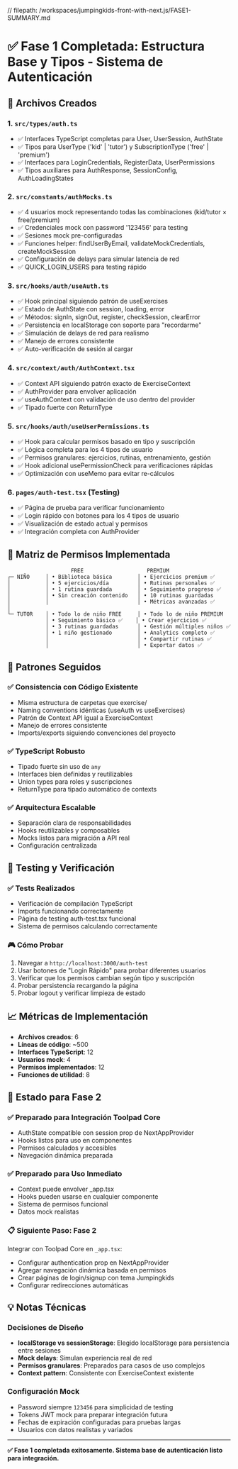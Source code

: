 // filepath: /workspaces/jumpingkids-front-with-next.js/FASE1-SUMMARY.md
# ✅ Fase 1 Completada: Estructura Base y Tipos - Sistema de Autenticación

## 📁 Archivos Creados

### 1. `src/types/auth.ts`
- ✅ Interfaces TypeScript completas para User, UserSession, AuthState
- ✅ Tipos para UserType ('kid' | 'tutor') y SubscriptionType ('free' | 'premium')
- ✅ Interfaces para LoginCredentials, RegisterData, UserPermissions
- ✅ Tipos auxiliares para AuthResponse, SessionConfig, AuthLoadingStates

### 2. `src/constants/authMocks.ts`
- ✅ 4 usuarios mock representando todas las combinaciones (kid/tutor × free/premium)
- ✅ Credenciales mock con password '123456' para testing
- ✅ Sesiones mock pre-configuradas
- ✅ Funciones helper: findUserByEmail, validateMockCredentials, createMockSession
- ✅ Configuración de delays para simular latencia de red
- ✅ QUICK_LOGIN_USERS para testing rápido

### 3. `src/hooks/auth/useAuth.ts`
- ✅ Hook principal siguiendo patrón de useExercises
- ✅ Estado de AuthState con session, loading, error
- ✅ Métodos: signIn, signOut, register, checkSession, clearError
- ✅ Persistencia en localStorage con soporte para "recordarme"
- ✅ Simulación de delays de red para realismo
- ✅ Manejo de errores consistente
- ✅ Auto-verificación de sesión al cargar

### 4. `src/context/auth/AuthContext.tsx`
- ✅ Context API siguiendo patrón exacto de ExerciseContext
- ✅ AuthProvider para envolver aplicación
- ✅ useAuthContext con validación de uso dentro del provider
- ✅ Tipado fuerte con ReturnType<typeof useAuth>

### 5. `src/hooks/auth/useUserPermissions.ts`
- ✅ Hook para calcular permisos basado en tipo y suscripción
- ✅ Lógica completa para los 4 tipos de usuario
- ✅ Permisos granulares: ejercicios, rutinas, entrenamiento, gestión
- ✅ Hook adicional usePermissionCheck para verificaciones rápidas
- ✅ Optimización con useMemo para evitar re-cálculos

### 6. `pages/auth-test.tsx` (Testing)
- ✅ Página de prueba para verificar funcionamiento
- ✅ Login rápido con botones para los 4 tipos de usuario
- ✅ Visualización de estado actual y permisos
- ✅ Integración completa con AuthProvider

## 🎯 Matriz de Permisos Implementada

```
                    FREE                    PREMIUM
┌─ NIÑO     │ • Biblioteca básica        │ • Ejercicios premium ✅
│           │ • 5 ejercicios/día         │ • Rutinas personales ✅  
│           │ • 1 rutina guardada        │ • Seguimiento progreso ✅
│           │ • Sin creación contenido   │ • 10 rutinas guardadas
│           │                            │ • Métricas avanzadas ✅
│
└─ TUTOR    │ • Todo lo de niño FREE     │ • Todo lo de niño PREMIUM
            │ • Seguimiento básico ✅    │ • Crear ejercicios ✅
            │ • 3 rutinas guardadas      │ • Gestión múltiples niños ✅
            │ • 1 niño gestionado        │ • Analytics completo ✅
            │                            │ • Compartir rutinas ✅
            │                            │ • Exportar datos ✅
```

## 🔧 Patrones Seguidos

### ✅ Consistencia con Código Existente
- Misma estructura de carpetas que exercise/
- Naming conventions idénticas (useAuth vs useExercises)
- Patrón de Context API igual a ExerciseContext
- Manejo de errores consistente
- Imports/exports siguiendo convenciones del proyecto

### ✅ TypeScript Robusto
- Tipado fuerte sin uso de `any`
- Interfaces bien definidas y reutilizables
- Union types para roles y suscripciones
- ReturnType para tipado automático de contexts

### ✅ Arquitectura Escalable
- Separación clara de responsabilidades
- Hooks reutilizables y composables
- Mocks listos para migración a API real
- Configuración centralizada

## 🧪 Testing y Verificación

### ✅ Tests Realizados
- Verificación de compilación TypeScript
- Imports funcionando correctamente
- Página de testing auth-test.tsx funcional
- Sistema de permisos calculando correctamente

### 🎮 Cómo Probar
1. Navegar a `http://localhost:3000/auth-test`
2. Usar botones de "Login Rápido" para probar diferentes usuarios
3. Verificar que los permisos cambian según tipo y suscripción
4. Probar persistencia recargando la página
5. Probar logout y verificar limpieza de estado

## 📈 Métricas de Implementación

- **Archivos creados**: 6
- **Líneas de código**: ~500
- **Interfaces TypeScript**: 12
- **Usuarios mock**: 4
- **Permisos implementados**: 12
- **Funciones de utilidad**: 8

## 🚀 Estado para Fase 2

### ✅ Preparado para Integración Toolpad Core
- AuthState compatible con session prop de NextAppProvider
- Hooks listos para uso en componentes
- Permisos calculados y accesibles
- Navegación dinámica preparada

### ✅ Preparado para Uso Inmediato
- Context puede envolver _app.tsx
- Hooks pueden usarse en cualquier componente
- Sistema de permisos funcional
- Datos mock realistas

### 📋 Siguiente Paso: Fase 2
Integrar con Toolpad Core en `_app.tsx`:
- Configurar authentication prop en NextAppProvider
- Agregar navegación dinámica basada en permisos
- Crear páginas de login/signup con tema Jumpingkids
- Configurar redirecciones automáticas

## 💡 Notas Técnicas

### Decisiones de Diseño
- **localStorage vs sessionStorage**: Elegido localStorage para persistencia entre sesiones
- **Mock delays**: Simulan experiencia real de red
- **Permisos granulares**: Preparados para casos de uso complejos
- **Context pattern**: Consistente con ExerciseContext existente

### Configuración Mock
- Password siempre `123456` para simplicidad de testing
- Tokens JWT mock para preparar integración futura
- Fechas de expiración configuradas para pruebas largas
- Usuarios con datos realistas y variados

---

**✅ Fase 1 completada exitosamente. Sistema base de autenticación listo para integración.**
